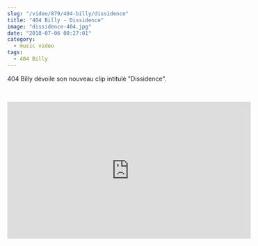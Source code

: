 ```yaml
--- 
slug: "/video/879/404-billy/dissidence"
title: "404 Billy - Dissidence"
image: "dissidence-404.jpg"
date: "2018-07-06 00:27:01"
category:
  - music video
tags:
  - 404 Billy
---
```

<p>404 Billy dévoile son nouveau clip intitulé "Dissidence".</p><br/><p><iframe width="560" height="315" src="https://www.youtube.com/embed/yILdDTC4AkI" frameborder="0" allow="autoplay; encrypted-media" allowfullscreen></iframe></p>
